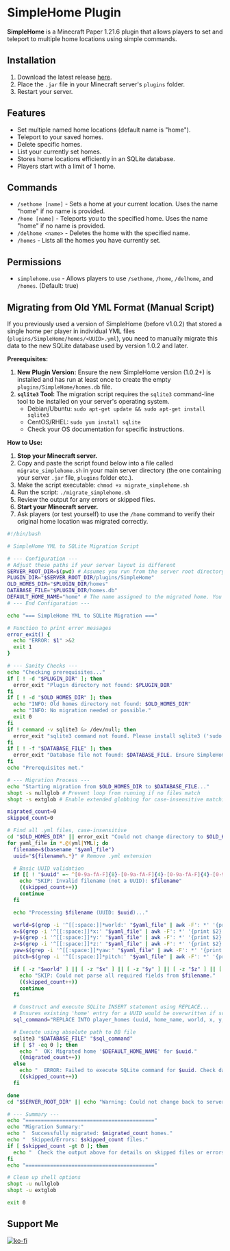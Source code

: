 # SimpleHome Plugin
**SimpleHome** is a Minecraft Paper 1.21.6 plugin that allows players to set and teleport to multiple home locations using simple commands.

## Installation
1. Download the latest release [here](https://github.com/Jelly-Pudding/simplehome/releases/latest).
2. Place the `.jar` file in your Minecraft server's `plugins` folder.
3. Restart your server.

## Features
* Set multiple named home locations (default name is "home").
* Teleport to your saved homes.
* Delete specific homes.
* List your currently set homes.
* Stores home locations efficiently in an SQLite database.
* Players start with a limit of 1 home.

## Commands
* `/sethome [name]` - Sets a home at your current location. Uses the name "home" if no name is provided.
* `/home [name]` - Teleports you to the specified home. Uses the name "home" if no name is provided.
* `/delhome <name>` - Deletes the home with the specified name.
* `/homes` - Lists all the homes you have currently set.

## Permissions
* `simplehome.use` - Allows players to use `/sethome`, `/home`, `/delhome`, and `/homes`. (Default: true)

## Migrating from Old YML Format (Manual Script)

If you previously used a version of SimpleHome (before v1.0.2) that stored a single home per player in individual YML files (`plugins/SimpleHome/homes/<UUID>.yml`), you need to manually migrate this data to the new SQLite database used by version 1.0.2 and later.

**Prerequisites:**

1.  **New Plugin Version:** Ensure the new SimpleHome version (1.0.2+) is installed and has run at least once to create the empty `plugins/SimpleHome/homes.db` file.
2.  **`sqlite3` Tool:** The migration script requires the `sqlite3` command-line tool to be installed on your server's operating system.
    *   Debian/Ubuntu: `sudo apt-get update && sudo apt-get install sqlite3`
    *   CentOS/RHEL: `sudo yum install sqlite`
    *   Check your OS documentation for specific instructions.

**How to Use:**

1.  **Stop your Minecraft server.**
2.  Copy and paste the script found below into a file called `migrate_simplehome.sh` in your main server directory (the one containing your server `.jar` file, `plugins` folder etc.).
3.  Make the script executable: `chmod +x migrate_simplehome.sh`
4.  Run the script: `./migrate_simplehome.sh`
5.  Review the output for any errors or skipped files.
6.  **Start your Minecraft server.**
7.  Ask players (or test yourself) to use the `/home` command to verify their original home location was migrated correctly.

```bash
#!/bin/bash

# SimpleHome YML to SQLite Migration Script

# --- Configuration ---
# Adjust these paths if your server layout is different
SERVER_ROOT_DIR=$(pwd) # Assumes you run from the server root directory
PLUGIN_DIR="$SERVER_ROOT_DIR/plugins/SimpleHome"
OLD_HOMES_DIR="$PLUGIN_DIR/homes"
DATABASE_FILE="$PLUGIN_DIR/homes.db"
DEFAULT_HOME_NAME="home" # The name assigned to the migrated home. You won't want to change this.
# --- End Configuration ---

echo "=== SimpleHome YML to SQLite Migration ==="

# Function to print error messages
error_exit() {
  echo "ERROR: $1" >&2
  exit 1
}

# --- Sanity Checks ---
echo "Checking prerequisites..."
if [ ! -d "$PLUGIN_DIR" ]; then
  error_exit "Plugin directory not found: $PLUGIN_DIR"
fi
if [ ! -d "$OLD_HOMES_DIR" ]; then
  echo "INFO: Old homes directory not found: $OLD_HOMES_DIR"
  echo "INFO: No migration needed or possible."
  exit 0
fi
if ! command -v sqlite3 &> /dev/null; then
  error_exit "sqlite3 command not found. Please install sqlite3 ('sudo apt install sqlite3' or 'sudo yum install sqlite')."
fi
if [ ! -f "$DATABASE_FILE" ]; then
  error_exit "Database file not found: $DATABASE_FILE. Ensure SimpleHome v1.0.2+ has run once."
fi
echo "Prerequisites met."

# --- Migration Process ---
echo "Starting migration from $OLD_HOMES_DIR to $DATABASE_FILE..."
shopt -s nullglob # Prevent loop from running if no files match
shopt -s extglob # Enable extended globbing for case-insensitive matching

migrated_count=0
skipped_count=0

# Find all .yml files, case-insensitive
cd "$OLD_HOMES_DIR" || error_exit "Could not change directory to $OLD_HOMES_DIR"
for yaml_file in *.@(yml|YML); do
  filename=$(basename "$yaml_file")
  uuid="${filename%.*}" # Remove .yml extension

  # Basic UUID validation
  if [[ ! "$uuid" =~ ^[0-9a-fA-F]{8}-[0-9a-fA-F]{4}-[0-9a-fA-F]{4}-[0-9a-fA-F]{4}-[0-9a-fA-F]{12}$ ]]; then
    echo "SKIP: Invalid filename (not a UUID): $filename"
    ((skipped_count++))
    continue
  fi

  echo "Processing $filename (UUID: $uuid)..."

  world=$(grep -i '^[[:space:]]*world:' "$yaml_file" | awk -F': *' '{print $2}' | tr -d '\r')
  x=$(grep -i '^[[:space:]]*x:' "$yaml_file" | awk -F': *' '{print $2}' | tr -d '\r')
  y=$(grep -i '^[[:space:]]*y:' "$yaml_file" | awk -F': *' '{print $2}' | tr -d '\r')
  z=$(grep -i '^[[:space:]]*z:' "$yaml_file" | awk -F': *' '{print $2}' | tr -d '\r')
  yaw=$(grep -i '^[[:space:]]*yaw:' "$yaml_file" | awk -F': *' '{print $2}' | tr -d '\r')
  pitch=$(grep -i '^[[:space:]]*pitch:' "$yaml_file" | awk -F': *' '{print $2}' | tr -d '\r')

  if [ -z "$world" ] || [ -z "$x" ] || [ -z "$y" ] || [ -z "$z" ] || [ -z "$yaw" ] || [ -z "$pitch" ]; then
    echo "SKIP: Could not parse all required fields from $filename."
    ((skipped_count++))
    continue
  fi

  # Construct and execute SQLite INSERT statement using REPLACE...
  # Ensures existing 'home' entry for a UUID would be overwritten if script is run multiple times
  sql_command="REPLACE INTO player_homes (uuid, home_name, world, x, y, z, yaw, pitch) VALUES ('$uuid', '$DEFAULT_HOME_NAME', '$world', $x, $y, $z, $yaw, $pitch);"

  # Execute using absolute path to DB file
  sqlite3 "$DATABASE_FILE" "$sql_command"
  if [ $? -eq 0 ]; then
    echo "  OK: Migrated home '$DEFAULT_HOME_NAME' for $uuid."
    ((migrated_count++))
  else
    echo "  ERROR: Failed to execute SQLite command for $uuid. Check database permissions and integrity."
    ((skipped_count++))
  fi

done
cd "$SERVER_ROOT_DIR" || echo "Warning: Could not change back to server root directory."

# --- Summary ---
echo "=========================================="
echo "Migration Summary:"
echo "  Successfully migrated: $migrated_count homes."
echo "  Skipped/Errors: $skipped_count files."
if [ $skipped_count -gt 0 ]; then
  echo "  Check the output above for details on skipped files or errors."
fi
echo "=========================================="

# Clean up shell options
shopt -u nullglob
shopt -u extglob

exit 0
```

## Support Me
[![ko-fi](https://ko-fi.com/img/githubbutton_sm.svg)](https://ko-fi.com/K3K715TC1R)

